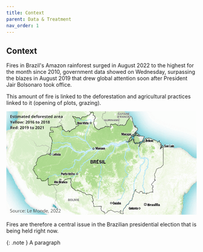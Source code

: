 ```yaml
---
title: Context
parent: Data & Treatment
nav_order: 1
---
```


## Context

Fires in Brazil's Amazon rainforest surged in August 2022 to the highest for the month since 2010, government data showed on Wednesday, surpassing the blazes in August 2019 that drew global attention soon after President Jair Bolsonaro took office.

This amount of fire is linked to the deforestation and agricultural practices linked to it (opening of plots, grazing).

![Deforestation since 2016](assets/images/forest_gif.gif)

Fires are therefore a central issue in the Brazilian presidential election that is being held right now.

{: .note }
A paragraph
